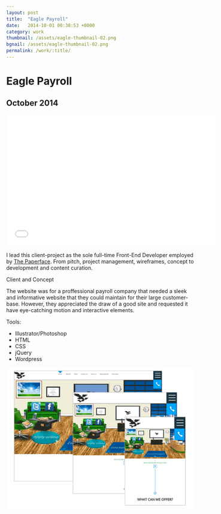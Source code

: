 ```yaml
---
layout: post
title:  "Eagle Payroll"
date:   2014-10-01 00:38:53 +0000
category: work
thumbnail: /assets/eagle-thumbnail-02.png
bgnail: /assets/eagle-thumbnail-02.png
permalink: /work/:title/
---
```

<h1 class="content__post-title h1 bold">Eagle Payroll</h1>

<h2 class="h3 content__post-date">October 2014</h2>

<div class="content__post-block content__post-block--margin">
  <div class="content__post-full">
    <div class="videoWrapper">
      <iframe width="560" height="349" src="//www.youtube.com/embed/wK4XaULljzI" frameborder="0" allowfullscreen></iframe>
    </div>
  </div>
</div>

<div class="content__post-block margin-m">
  <div class="content__post-half">
    <p class="block margin-xs margin-no-top">
      I lead this client-project as the sole full-time Front-End Developer employed by <a href="http://www.thepaperface.co.uk/" target="_blank">The Paperface</a>. From pitch, project management, wireframes, concept to development and content curation.
    </p>
    <div class="content__post-sub-title margin-s">Client and Concept</div>
    <p class="block margin-s margin-no-top">
      The website was for a proffessional payroll company that needed a sleek and informative website that they could maintain for their large customer-base. However, they appreciated the draw of a good site and requested it have eye-catching motion and interactive elements.
    </p>
    <span class="content__post-sub-title margin-xs">Tools:</span>
      <ul class="bullet-list">
        <li>Illustrator/Photoshop</li>
        <li>HTML</li>
        <li>CSS</li>
        <li>jQuery</li>
        <li>Wordpress</li>
      </ul>
  </div>
  <div class="content__post-half">
    <img class="content__post-image" src="/assets/coffee-shop-02.png"/>
  </div>
</div>
